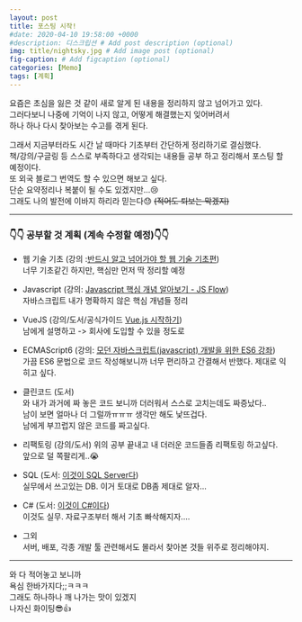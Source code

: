 ```yaml
---
layout: post
title: 포스팅 시작!
#date: 2020-04-10 19:58:00 +0000
#description: 디스크립션 # Add post description (optional)
img: title/nightsky.jpg # Add image post (optional)
fig-caption: # Add figcaption (optional)
categories: [Memo]
tags: [계획]
---
```


요즘은 초심을 잃은 것 같이 새로 알게 된 내용을 정리하지 않고 넘어가고 있다.  
그러다보니 나중에 기억이 나지 않고, 어떻게 해결했는지 잊어버려서  
하나 하나 다시 찾아보는 수고를 겪게 된다.

그래서 지금부터라도 시간 날 때마다 기초부터 간단하게 정리하기로 결심했다.  
책/강의/구글링 등 스스로 부족하다고 생각되는 내용들 공부 하고 정리해서 포스팅 할 예정이다.  
또 외국 블로그 번역도 할 수 있으면 해보고 싶다.  
단순 요약정리나 복붙이 될 수도 있겠지만...:cry:  
그래도 나의 발전에 이바지 하리라 믿는다:sweat: ~~(적어도 퇴보는 막겠지)~~

---  

### :point_down::point_down: 공부할 것 계획 (계속 수정할 예정):point_down::point_down:

- 웹 기술 기초 (강의 :[반드시 알고 넘어가야 할 웹 기술 기초편](https://www.inflearn.com/course/%EC%9B%B9-%EA%B8%B0%EC%88%A0-%EA%B8%B0%EC%B4%88))  
    너무 기초같긴 하지만, 핵심만 먼저 딱 정리할 예정  

- Javascript (강의: [Javascript 핵심 개념 알아보기 - JS Flow](https://www.inflearn.com/course/%ED%95%B5%EC%8B%AC%EA%B0%9C%EB%85%90-javascript-flow))  
    자바스크립트 내가 명확하지 않은 핵심 개념들 정리  

- VueJS (강의/도서/공식가이드 [Vue.js 시작하기](https://kr.vuejs.org/v2/guide/))  
    남에게 설명하고 -> 회사에 도입할 수 있을 정도로  

- ECMAScript6 (강의: [모던 자바스크립트(javascript) 개발을 위한 ES6 강좌](https://www.inflearn.com/course/es6-%EA%B0%95%EC%A2%8C-%EC%9E%90%EB%B0%94%EC%8A%A4%ED%81%AC%EB%A6%BD%ED%8A%B8))  
    가끔 ES6 문법으로 코드 작성해보니까 너무 편리하고 간결해서 반했다. 제대로 익히고 싶다.  

- 클린코드 (도서)  
    와 내가 과거에 짜 놓은 코드 보니까 더러워서 스스로 고치는데도 짜증났다..  
    남이 보면 얼마나 더 그럴까ㅠㅠㅠ
    생각만 해도 낯뜨겁다.  
    남에게 부끄럽지 않은 코드를 짜고싶다.  

- 리팩토링 (강의/도서)
    위의 공부 끝내고 내 더러운 코드들좀 리팩토링 하고싶다.  
    앞으로 덜 쪽팔리게..:sob:  

- SQL (도서: [이것이 SQL Server다](https://www.aladin.co.kr/shop/wproduct.aspx?ItemId=86475549))  
    실무에서 쓰고있는 DB. 이거 토대로 DB좀 제대로 알자...

- C# (도서: [이것이 C#이다](https://www.aladin.co.kr/shop/wproduct.aspx?ItemId=152194373))  
    이것도 실무. 자료구조부터 해서 기초 빠삭해지자....  

- 그외  
    서버, 배포, 각종 개발 툴 관련해서도 몰라서 찾아본 것들 위주로 정리해야지.  

---

와 다 적어놓고 보니까  
욕심 한바가지다;;ㅋㅋㅋ  
그래도 하나하나 깨 나가는 맛이 있겠지  
나자신 화이팅:sunglasses::+1:
